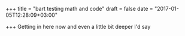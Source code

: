 +++
title = "bart testing math and code"
draft = false 
date = "2017-01-05T12:28:09+03:00"

+++
Getting in here now
and even a little bit deeper I'd say

